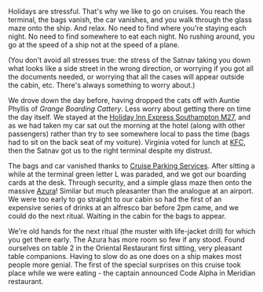 Holidays are stressful.  That's why we like to go on cruises.  You reach the terminal,
the bags vanish, the car vanishes, and you walk through the glass maze onto the ship. And
relax.  No need to find where you're staying each night.  No need to find somewhere to
eat each night.  No rushing around, you go at the speed of a ship not at the speed of
a plane.

(You don't avoid all stresses true: the stress of the Satnav taking you down what looks like
a side street in the wrong direction, or worrying if you got all the documents needed,
or worrying that all the cases will appear outside the cabin, etc. There's always something to
worry about.)

We drove down the day before, having dropped the cats off with
Auntie Phyllis of *Grange Boarding Cattery*.  Less worry
about getting there on time the day itself.  We stayed at the
[Holiday Inn Express Southampton M27](https://www.ihg.com/holidayinnexpress/hotels/us/en/southampton/soabr/hoteldetail), and as we had
taken my car sat out the morning at the hotel (along with other passengers)
rather than try to see somewhere local to pass
the time (bags had to sit on the back seat of my voiture).  Virginia voted for lunch at
[KFC](https://www.kfc.co.uk/),
then the Satnav got us to the right terminal despite my distrust.

The bags and car vanished thanks to [Cruise Parking Services](https://www.cruiseparking.co.uk).  After sitting a while at the terminal
green letter L was paraded, and we got our boarding cards at the desk.  Through security, and a
simple glass maze then onto the massive [Azura](https://www.pocruises.com/cruise-ships/azura/)!  Similar but much pleasanter than the analogue at
an airport.  We were too early to go straight to our cabin so
had the first of an expensive series of drinks at an alfresco bar before 2pm came, and we could do
the next ritual. Waiting in the cabin for the bags to appear.

We're old hands for the next ritual (the muster with life-jacket drill) for which you get there early.
The Azura has more room so few if any stood. Found ourselves on table 2 in the Oriental Restaurant
first sitting, very pleasant table companions.  Having to slow do as one does on a ship makes most
people more genial. The first of the special surprises on this cruise took place while we were
eating - the captain announced Code Alpha in Meridian restaurant.
